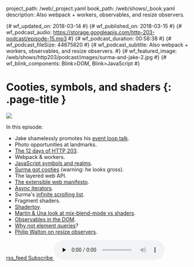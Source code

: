project_path: /web/_project.yaml
book_path: /web/shows/_book.yaml
description: Also webpack + workers, observables, and resize observers.

{# wf_updated_on: 2018-03-14 #}
{# wf_published_on: 2018-03-15 #}
{# wf_podcast_audio: https://storage.googleapis.com/http-203-podcast/episode-15.mp3 #}
{# wf_podcast_duration: 00:58:38 #}
{# wf_podcast_fileSize: 44675820 #}
{# wf_podcast_subtitle: Also webpack + workers, observables, and resize observers. #}
{# wf_featured_image: /web/shows/http203/podcast/images/surma-and-jake-2.jpg #}
{# wf_blink_components: Blink>DOM, Blink>JavaScript #}

# Cooties, symbols, and shaders {: .page-title }

<img src="/web/shows/http203/podcast/images/surma-and-jake-2.jpg" class="attempt-right">

In this episode:

* Jake shamelessly promotes his [event loop talk](https://www.youtube.com/watch?v=cCOL7MC4Pl0).
* Photo opportunities at landmarks.
* [The 12 days of HTTP 203](/web/shows/http203/podcast/twelve-things-for-2018).
* Webpack & workers.
* [JavaScript symbols and realms](https://jakearchibald.com/2017/arrays-symbols-realms/).
* [Surma got cooties](https://photos.app.goo.gl/6t8AEq3xdJdobI8l2) (warning: he looks gross).
* The layered web API.
* [The extensible web manifesto](https://extensiblewebmanifesto.org/).
* [Async iterators](https://jakearchibald.com/2017/async-iterators-and-generators/).
* Surma's [infinite scrolling
  list](/web/updates/2016/07/infinite-scroller).
* Fragment shaders.
* [Shadertoy](https://www.shadertoy.com/).
* [Martin & Una look at mix-blend-mode vs shaders](https://vimeo.com/254736788).
* [Observables in the DOM](https://github.com/whatwg/dom/issues/544).
* [Why not element queries](https://www.xanthir.com/b4PR0)?
* [Philip Walton on resize
  observers](https://philipwalton.com/articles/responsive-components-a-solution-to-the-container-queries-problem/).

<a href="http://feeds.feedburner.com/Http203Podcast">
  <span class="material-icons">rss_feed</span>
  Subscribe
</a>

<audio src="https://storage.googleapis.com/http-203-podcast/episode-15.mp3" controls preload="none">
